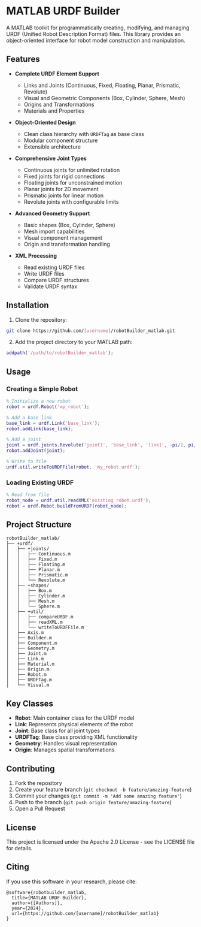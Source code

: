 # MATLAB URDF Builder

A MATLAB toolkit for programmatically creating, modifying, and managing URDF (Unified Robot Description Format) files. This library provides an object-oriented interface for robot model construction and manipulation.

## Features

- **Complete URDF Element Support**
  - Links and Joints (Continuous, Fixed, Floating, Planar, Prismatic, Revolute)
  - Visual and Geometric Components (Box, Cylinder, Sphere, Mesh)
  - Origins and Transformations
  - Materials and Properties

- **Object-Oriented Design**
  - Clean class hierarchy with `URDFTag` as base class
  - Modular component structure
  - Extensible architecture

- **Comprehensive Joint Types**
  - Continuous joints for unlimited rotation
  - Fixed joints for rigid connections
  - Floating joints for unconstrained motion
  - Planar joints for 2D movement
  - Prismatic joints for linear motion
  - Revolute joints with configurable limits

- **Advanced Geometry Support**
  - Basic shapes (Box, Cylinder, Sphere)
  - Mesh import capabilities
  - Visual component management
  - Origin and transformation handling

- **XML Processing**
  - Read existing URDF files
  - Write URDF files
  - Compare URDF structures
  - Validate URDF syntax

## Installation

1. Clone the repository:
```bash
git clone https://github.com/[username]/robotBuilder_matlab.git
```

2. Add the project directory to your MATLAB path:
```matlab
addpath('/path/to/robotBuilder_matlab');
```

## Usage

### Creating a Simple Robot

```matlab
% Initialize a new robot
robot = urdf.Robot('my_robot');

% Add a base link
base_link = urdf.Link('base_link');
robot.addLink(base_link);

% Add a joint
joint = urdf.joints.Revolute('joint1', 'base_link', 'link1', -pi/2, pi/2, 100, 1);
robot.addJoint(joint);

% Write to file
urdf.util.writeToURDFFile(robot, 'my_robot.urdf');
```

### Loading Existing URDF

```matlab
% Read from file
robot_node = urdf.util.readXML('existing_robot.urdf');
robot = urdf.Robot.buildFromURDF(robot_node);
```

## Project Structure

```
robotBuilder_matlab/
├── +urdf/
│   ├── +joints/
│   │   ├── Continuous.m
│   │   ├── Fixed.m
│   │   ├── Floating.m
│   │   ├── Planar.m
│   │   ├── Prismatic.m
│   │   └── Revolute.m
│   ├── +shapes/
│   │   ├── Box.m
│   │   ├── Cylinder.m
│   │   ├── Mesh.m
│   │   └── Sphere.m
│   ├── +util/
│   │   ├── compareURDF.m
│   │   ├── readXML.m
│   │   └── writeToURDFFile.m
│   ├── Axis.m
│   ├── Builder.m
│   ├── Component.m
│   ├── Geometry.m
│   ├── Joint.m
│   ├── Link.m
│   ├── Material.m
│   ├── Origin.m
│   ├── Robot.m
│   ├── URDFTag.m
│   └── Visual.m
```

## Key Classes

- **Robot**: Main container class for the URDF model
- **Link**: Represents physical elements of the robot
- **Joint**: Base class for all joint types
- **URDFTag**: Base class providing XML functionality
- **Geometry**: Handles visual representation
- **Origin**: Manages spatial transformations

## Contributing

1. Fork the repository
2. Create your feature branch (`git checkout -b feature/amazing-feature`)
3. Commit your changes (`git commit -m 'Add some amazing feature'`)
4. Push to the branch (`git push origin feature/amazing-feature`)
5. Open a Pull Request

## License

This project is licensed under the Apache 2.0 License - see the LICENSE file for details.

## Citing

If you use this software in your research, please cite:
```
@software{robotbuilder_matlab,
  title={MATLAB URDF Builder},
  author={[Authors]},
  year={2024},
  url={https://github.com/[username]/robotBuilder_matlab}
}
```
